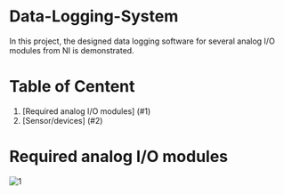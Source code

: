 # Data-Logging-System
In this project, the designed data logging software for several analog I/O modules from NI is demonstrated.
# Table of Centent
1. [Required analog I/O modules] (#1)
2. [Sensor/devices] (#2)
<a name="1"></a>
# Required analog I/O modules
![1](https://user-images.githubusercontent.com/108043716/177007909-15c4b88c-8eb6-4821-aa9d-c43253291346.png)
